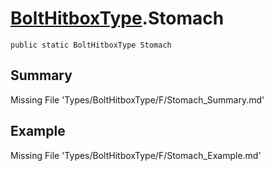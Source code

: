 # [BoltHitboxType](Types/BoltHitboxType.md).Stomach
`public static BoltHitboxType Stomach`
## Summary
Missing File 'Types/BoltHitboxType/F/Stomach_Summary.md'
## Example
Missing File 'Types/BoltHitboxType/F/Stomach_Example.md'
